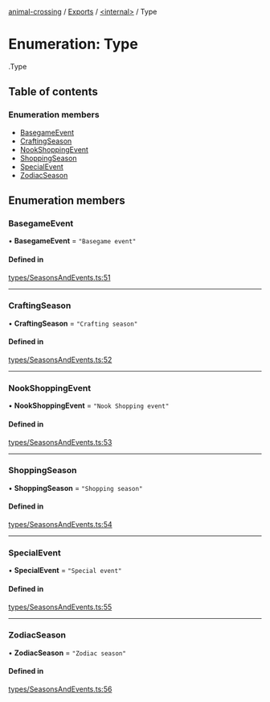 [animal-crossing](../README.md) / [Exports](../modules.md) / [<internal\>](../modules/internal_.md) / Type

# Enumeration: Type

[<internal>](../modules/internal_.md).Type

## Table of contents

### Enumeration members

- [BasegameEvent](internal_.Type-1.md#basegameevent)
- [CraftingSeason](internal_.Type-1.md#craftingseason)
- [NookShoppingEvent](internal_.Type-1.md#nookshoppingevent)
- [ShoppingSeason](internal_.Type-1.md#shoppingseason)
- [SpecialEvent](internal_.Type-1.md#specialevent)
- [ZodiacSeason](internal_.Type-1.md#zodiacseason)

## Enumeration members

### BasegameEvent

• **BasegameEvent** = `"Basegame event"`

#### Defined in

[types/SeasonsAndEvents.ts:51](https://github.com/Norviah/animal-crossing/blob/3810f6b/module/types/SeasonsAndEvents.ts#L51)

___

### CraftingSeason

• **CraftingSeason** = `"Crafting season"`

#### Defined in

[types/SeasonsAndEvents.ts:52](https://github.com/Norviah/animal-crossing/blob/3810f6b/module/types/SeasonsAndEvents.ts#L52)

___

### NookShoppingEvent

• **NookShoppingEvent** = `"Nook Shopping event"`

#### Defined in

[types/SeasonsAndEvents.ts:53](https://github.com/Norviah/animal-crossing/blob/3810f6b/module/types/SeasonsAndEvents.ts#L53)

___

### ShoppingSeason

• **ShoppingSeason** = `"Shopping season"`

#### Defined in

[types/SeasonsAndEvents.ts:54](https://github.com/Norviah/animal-crossing/blob/3810f6b/module/types/SeasonsAndEvents.ts#L54)

___

### SpecialEvent

• **SpecialEvent** = `"Special event"`

#### Defined in

[types/SeasonsAndEvents.ts:55](https://github.com/Norviah/animal-crossing/blob/3810f6b/module/types/SeasonsAndEvents.ts#L55)

___

### ZodiacSeason

• **ZodiacSeason** = `"Zodiac season"`

#### Defined in

[types/SeasonsAndEvents.ts:56](https://github.com/Norviah/animal-crossing/blob/3810f6b/module/types/SeasonsAndEvents.ts#L56)
